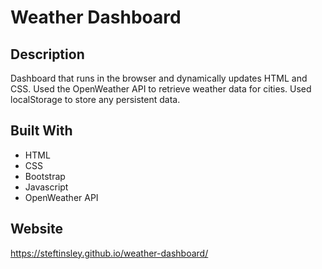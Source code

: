 # Weather Dashboard

## Description
Dashboard that runs in the browser and dynamically updates HTML and CSS. Used the OpenWeather API to retrieve weather data for cities. Used localStorage to store any persistent data.

## Built With
* HTML
* CSS
* Bootstrap
* Javascript
* OpenWeather API 

## Website 
https://steftinsley.github.io/weather-dashboard/

